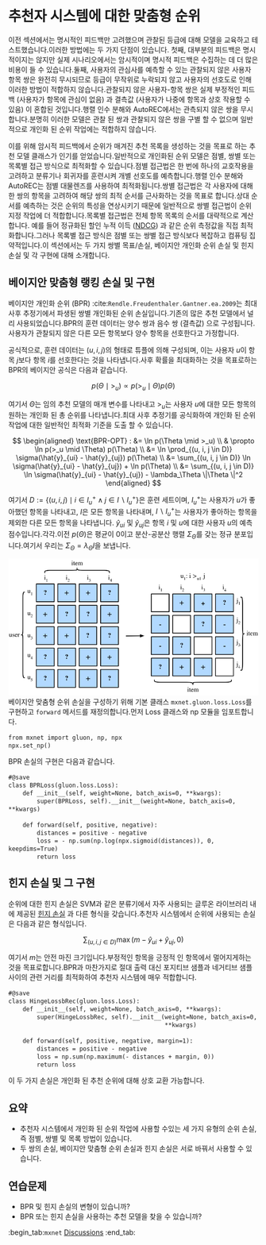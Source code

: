 # 추천자 시스템에 대한 맞춤형 순위

이전 섹션에서는 명시적인 피드백만 고려했으며 관찰된 등급에 대해 모델을 교육하고 테스트했습니다.이러한 방법에는 두 가지 단점이 있습니다. 첫째, 대부분의 피드백은 명시적이지는 않지만 실제 시나리오에서는 암시적이며 명시적 피드백은 수집하는 데 더 많은 비용이 들 수 있습니다.둘째, 사용자의 관심사를 예측할 수 있는 관찰되지 않은 사용자 항목 쌍은 완전히 무시되므로 등급이 무작위로 누락되지 않고 사용자의 선호도로 인해 이러한 방법이 적합하지 않습니다.관찰되지 않은 사용자-항목 쌍은 실제 부정적인 피드백 (사용자가 항목에 관심이 없음) 과 결측값 (사용자가 나중에 항목과 상호 작용할 수 있음) 이 혼합된 것입니다.행렬 인수 분해와 AutoREC에서는 관측되지 않은 쌍을 무시합니다.분명히 이러한 모델은 관찰 된 쌍과 관찰되지 않은 쌍을 구별 할 수 없으며 일반적으로 개인화 된 순위 작업에는 적합하지 않습니다. 

이를 위해 암시적 피드백에서 순위가 매겨진 추천 목록을 생성하는 것을 목표로 하는 추천 모델 클래스가 인기를 얻었습니다.일반적으로 개인화된 순위 모델은 점별, 쌍별 또는 목록별 접근 방식으로 최적화할 수 있습니다.점별 접근법은 한 번에 하나의 교호작용을 고려하고 분류기나 회귀자를 훈련시켜 개별 선호도를 예측합니다.행렬 인수 분해와 AutoREC는 점별 대물렌즈를 사용하여 최적화됩니다.쌍별 접근법은 각 사용자에 대해 한 쌍의 항목을 고려하여 해당 쌍의 최적 순서를 근사화하는 것을 목표로 합니다.상대 순서를 예측하는 것은 순위의 특성을 연상시키기 때문에 일반적으로 쌍별 접근법이 순위 지정 작업에 더 적합합니다.목록별 접근법은 전체 항목 목록의 순서를 대략적으로 계산합니다. 예를 들어 정규화된 할인 누적 이득 ([NDCG](https://en.wikipedia.org/wiki/Discounted_cumulative_gain)) 과 같은 순위 측정값을 직접 최적화합니다.그러나 목록별 접근 방식은 점별 또는 쌍별 접근 방식보다 복잡하고 컴퓨팅 집약적입니다.이 섹션에서는 두 가지 쌍별 목표/손실, 베이지안 개인화 순위 손실 및 힌지 손실 및 각 구현에 대해 소개합니다. 

## 베이지안 맞춤형 랭킹 손실 및 구현

베이지안 개인화 순위 (BPR) :cite:`Rendle.Freudenthaler.Gantner.ea.2009`는 최대 사후 추정기에서 파생된 쌍별 개인화된 순위 손실입니다.기존의 많은 추천 모델에서 널리 사용되었습니다.BPR의 훈련 데이터는 양수 쌍과 음수 쌍 (결측값) 으로 구성됩니다.사용자가 관찰되지 않은 다른 모든 항목보다 양수 항목을 선호한다고 가정합니다. 

공식적으로, 훈련 데이터는 $(u, i, j)$의 형태로 튜플에 의해 구성되며, 이는 사용자 $u$이 항목 $j$보다 항목 $i$를 선호한다는 것을 나타냅니다.사후 확률을 최대화하는 것을 목표로하는 BPR의 베이지안 공식은 다음과 같습니다. 

$$
p(\Theta \mid >_u )  \propto  p(>_u \mid \Theta) p(\Theta)
$$

여기서 $\Theta$는 임의 추천 모델의 매개 변수를 나타내고 $>_u$는 사용자 $u$에 대한 모든 항목의 원하는 개인화 된 총 순위를 나타냅니다.최대 사후 추정기를 공식화하여 개인화 된 순위 작업에 대한 일반적인 최적화 기준을 도출 할 수 있습니다. 

$$
\begin{aligned}
\text{BPR-OPT} : &= \ln p(\Theta \mid >_u) \\
         & \propto \ln p(>_u \mid \Theta) p(\Theta) \\
         &= \ln \prod_{(u, i, j \in D)} \sigma(\hat{y}_{ui} - \hat{y}_{uj}) p(\Theta) \\
         &= \sum_{(u, i, j \in D)} \ln \sigma(\hat{y}_{ui} - \hat{y}_{uj}) + \ln p(\Theta) \\
         &= \sum_{(u, i, j \in D)} \ln \sigma(\hat{y}_{ui} - \hat{y}_{uj}) - \lambda_\Theta \|\Theta \|^2
\end{aligned}
$$

여기서 $D := \{(u, i, j) \mid i \in I^+_u \wedge j \in I \backslash I^+_u \}$은 훈련 세트이며, $I^+_u$는 사용자가 $u$가 좋아했던 항목을 나타내고, $I$은 모든 항목을 나타내며, $I \backslash I^+_u$는 사용자가 좋아하는 항목을 제외한 다른 모든 항목을 나타냅니다. $\hat{y}_{ui}$ 및 $\hat{y}_{uj}$은 항목 $i$ 및 $u$에 대한 사용자 $u$의 예측 점수입니다.각각.이전 $p(\Theta)$은 평균이 0이고 분산-공분산 행렬 $\Sigma_\Theta$를 갖는 정규 분포입니다.여기서 우리는 $\Sigma_\Theta = \lambda_\Theta I$을 보냅니다. 

![Illustration of Bayesian Personalized Ranking](../img/rec-ranking.svg) 베이지안 맞춤형 순위 손실을 구성하기 위해 기본 클래스 `mxnet.gluon.loss.Loss`를 구현하고 `forward` 메서드를 재정의합니다.먼저 Loss 클래스와 np 모듈을 임포트합니다.

```{.python .input  n=5}
from mxnet import gluon, np, npx
npx.set_np()
```

BPR 손실의 구현은 다음과 같습니다.

```{.python .input  n=2}
#@save
class BPRLoss(gluon.loss.Loss):
    def __init__(self, weight=None, batch_axis=0, **kwargs):
        super(BPRLoss, self).__init__(weight=None, batch_axis=0, **kwargs)

    def forward(self, positive, negative):
        distances = positive - negative
        loss = - np.sum(np.log(npx.sigmoid(distances)), 0, keepdims=True)
        return loss
```

## 힌지 손실 및 그 구현

순위에 대한 힌지 손실은 SVM과 같은 분류기에서 자주 사용되는 글루온 라이브러리 내에 제공된 [힌지 손실](https://mxnet.incubator.apache.org/api/python/gluon/loss.html#mxnet.gluon.loss.HingeLoss) 과 다른 형식을 갖습니다.추천자 시스템에서 순위에 사용되는 손실은 다음과 같은 형식입니다. 

$$
 \sum_{(u, i, j \in D)} \max( m - \hat{y}_{ui} + \hat{y}_{uj}, 0)
$$

여기서 $m$는 안전 마진 크기입니다.부정적인 항목을 긍정적 인 항목에서 멀어지게하는 것을 목표로합니다.BPR과 마찬가지로 절대 출력 대신 포지티브 샘플과 네거티브 샘플 사이의 관련 거리를 최적화하여 추천자 시스템에 매우 적합합니다.

```{.python .input  n=3}
#@save
class HingeLossbRec(gluon.loss.Loss):
    def __init__(self, weight=None, batch_axis=0, **kwargs):
        super(HingeLossbRec, self).__init__(weight=None, batch_axis=0,
                                            **kwargs)

    def forward(self, positive, negative, margin=1):
        distances = positive - negative
        loss = np.sum(np.maximum(- distances + margin, 0))
        return loss
```

이 두 가지 손실은 개인화 된 추천 순위에 대해 상호 교환 가능합니다. 

## 요약

- 추천자 시스템에서 개인화 된 순위 작업에 사용할 수있는 세 가지 유형의 순위 손실, 즉 점별, 쌍별 및 목록 방법이 있습니다.
- 두 쌍의 손실, 베이지안 맞춤형 순위 손실과 힌지 손실은 서로 바꿔서 사용할 수 있습니다.

## 연습문제

- BPR 및 힌지 손실의 변형이 있습니까?
- BPR 또는 힌지 손실을 사용하는 추천 모델을 찾을 수 있습니까?

:begin_tab:`mxnet`
[Discussions](https://discuss.d2l.ai/t/402)
:end_tab:

